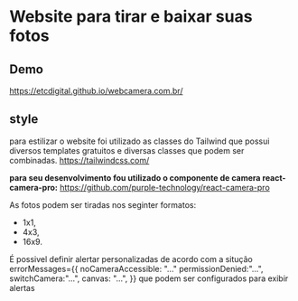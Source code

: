# Website para tirar e baixar suas fotos

## Demo

https://etcdigital.github.io/webcamera.com.br/

## style

para estilizar o website foi utilizado as classes do Tailwind que possui diversos templates gratuitos
e diversas classes que podem ser combinadas.
https://tailwindcss.com/

**para seu desenvolvimento fou utilizado o componente de camera react-camera-pro:**
https://github.com/purple-technology/react-camera-pro

As fotos podem ser tiradas nos seginter formatos:

- 1x1,
- 4x3,
- 16x9.

É possivel definir alertar personalizadas de acordo com a situção
errorMessages={{
  noCameraAccessible: "..."
  permissionDenied:"...",
  switchCamera:"...",
  canvas: "...",
  }} que podem ser configurados para exibir alertas
